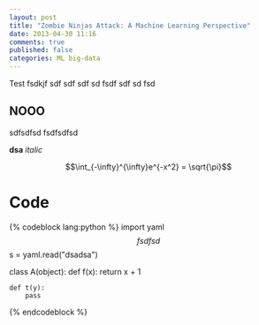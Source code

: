 ```yaml
---
layout: post
title: "Zombie Ninjas Attack: A Machine Learning Perspective"
date: 2013-04-30 11:16
comments: true
published: false
categories: ML big-data
---
```


Test fsdkjf
sdf sdf sdf sd fsdf
sdf
sd
fsd

## NOOO
sdfsdfsd
fsdfsdfsd

__dsa__ _italic_

$$\int_{-\infty}^{\infty}e^{-x^2} = \sqrt{\pi}$$

# Code

{% codeblock lang:python %}
import yaml
$$fsdfsd$$
s = yaml.read("dsadsa")

class A(object):
	def f(x):
		return x + 1

	def t(y):
		pass

{% endcodeblock %}
